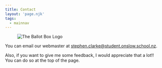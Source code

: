 ```yaml
---
title: Contact
layout: 'page.njk'
tags:
  - mainnav
---
```

<figure style="max-width: 230px !important;" class="float-left">
    <img style="max-width: 230px !important;" src="/assets/media/stacked_logo.png" alt="The Ballot Box Logo">
</figure>

You can email our webmaster at [stephen.clarke@student.onslow.school.nz](mailto:stephen.clarke@student.onslow.school.nz).

Also, if you want to give me some feedback, I would appreciate that a lot!! You can do so at the top of the page.
